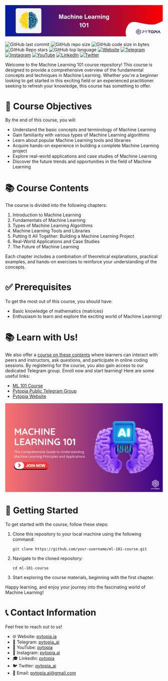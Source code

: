 <img src="./images/banner.png" width="800">

![GitHub last commit](https://img.shields.io/github/last-commit/pytopia/machine-learning-101)
![GitHub repo size](https://img.shields.io/github/repo-size/pytopia/machine-learning-101)
![GitHub code size in bytes](https://img.shields.io/github/languages/code-size/pytopia/machine-learning-101)
![GitHub Repo stars](https://img.shields.io/github/stars/pytopia/machine-learning-101)
![GitHub top language](https://img.shields.io/github/languages/top/pytopia/machine-learning-101)
[![Website](https://img.shields.io/badge/Visit-Website-blue)](https://www.pytopia.ai)
[![Telegram](https://img.shields.io/badge/Join-Telegram-blue)](https://t.me/pytopia_ai)
[![Instagram](https://img.shields.io/badge/Follow-Instagram-red)](https://instagram.com/pytopia.ai)
[![YouTube](https://img.shields.io/badge/Subscribe-YouTube-red)](https://www.youtube.com/@pytopia)
[![LinkedIn](https://img.shields.io/badge/Follow-LinkedIn-blue)](https://linkedin.com/company/pytopia)
[![Twitter](https://img.shields.io/badge/Follow-Twitter-blue)](https://twitter.com/pytopia_ai)

Welcome to the Machine Learning 101 course repository! This course is designed to provide a comprehensive overview of the fundamental concepts and techniques in Machine Learning. Whether you're a beginner looking to get started in this exciting field or an experienced practitioner seeking to refresh your knowledge, this course has something to offer.

# 🎯 Course Objectives

By the end of this course, you will:

- Understand the basic concepts and terminology of Machine Learning
- Gain familiarity with various types of Machine Learning algorithms
- Learn about popular Machine Learning tools and libraries
- Acquire hands-on experience in building a complete Machine Learning project
- Explore real-world applications and case studies of Machine Learning
- Discover the future trends and opportunities in the field of Machine Learning

# 📚 Course Contents

The course is divided into the following chapters:

1. Introduction to Machine Learning
2. Fundamentals of Machine Learning
3. Types of Machine Learning Algorithms
4. Machine Learning Tools and Libraries
5. Putting It All Together: Building a Machine Learning Project
6. Real-World Applications and Case Studies
7. The Future of Machine Learning

Each chapter includes a combination of theoretical explanations, practical examples, and hands-on exercises to reinforce your understanding of the concepts.

# ✅ Prerequisites

To get the most out of this course, you should have:

- Basic knowledge of mathematics (matrices)
- Enthusiasm to learn and explore the exciting world of Machine Learning!

# 📚 Learn with Us!
We also offer a [course on these contents](https://www.pytopia.ai/courses/machine-learning-101) where learners can interact with peers and instructors, ask questions, and participate in online coding sessions. By registering for the course, you also gain access to our dedicated Telegram group. Enroll now and start learning! Here are some useful links:

- [ML 101 Course](https://www.pytopia.ai/courses/machine-learning-101)
- [Pytopia Public Telegram Group](https://t.me/pytopia_ai)
- [Pytopia Website](https://www.pytopia.ai/)

[<img src="./images/pytopia-course.png" width="800">](https://www.pytopia.ai/courses/machine-learning-101)

#  🚀 Getting Started

To get started with the course, follow these steps:

1. Clone this repository to your local machine using the following command:
   ```
   git clone https://github.com/your-username/ml-101-course.git
   ```

2. Navigate to the cloned repository:
   ```
   cd ml-101-course
   ```

3. Start exploring the course materials, beginning with the first chapter.

Happy learning, and enjoy your journey into the fascinating world of Machine Learning!

# 📞 Contact Information

Feel free to reach out to us!

- 🌐 Website: [pytopia.ia](https://www.pytopia.ai)
- 💬 Telegram: [pytopia_ai](https://t.me/pytopia_ai)
- 🎥 YouTube: [pytopia](https://www.youtube.com/@pytopia)
- 📸 Instagram: [pytopia.ai](https://www.instagram.com/pytopia.ai)
- 🎓 LinkedIn: [pytopia](https://www.linkedin.com/in/pytopia)
- 🐦 Twitter: [pytopia_ai](https://twitter.com/pytopia_ai)
- 📧 Email: [pytopia.ai@gmail.com](mailto:pytopia.ai@gmail.com)
